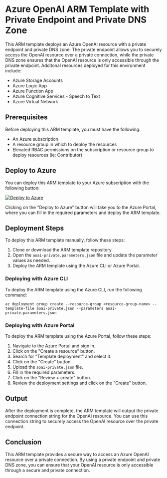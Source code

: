 # Azure OpenAI ARM Template with Private Endpoint and Private DNS Zone

This ARM template deploys an Azure OpenAI resource with a private endpoint and private DNS zone. The private endpoint allows you to securely access the OpenAI resource over a private connection, while the private DNS zone ensures that the OpenAI resource is only accessible through the private endpoint.  Additonal resources deployed for this environment include:

- Azure Storage Accounts
- Azure Logic App
- Azure Function App
- Azure Cognitive Services - Speech to Text
- Azure Virtual Network

## Prerequisites

Before deploying this ARM template, you must have the following:

- An Azure subscription
- A resource group in which to deploy the resources
- Elevated RBAC permissions on the subscription or resource group to deploy resources (ie: Contributor)

## Deploy to Azure

You can deploy this ARM template to your Azure subscription with the following button:

[![Deploy to Azure](https://aka.ms/deploytoazurebutton)](https://portal.azure.com/#create/Microsoft.Template/uri/https%3A%2F%2Fraw.githubusercontent.com%2Fmarkhoiland%2Faoai-private-networking%2Fv1-updates%2Ftemplates%2Faoai-private.json)

Clicking on the "Deploy to Azure" button will take you to the Azure Portal, where you can fill in the required parameters and deploy the ARM template.

## Deployment Steps

To deploy this ARM template manually, follow these steps:

1. Clone or download the ARM template repository.
2. Open the `aoai-private.parameters.json` file and update the parameter values as needed.
3. Deploy the ARM template using the Azure CLI or Azure Portal.

### Deploying with Azure CLI

To deploy the ARM template using the Azure CLI, run the following command:

```
az deployment group create --resource-group <resource-group-name> --template-file aoai-private.json --parameters aoai-private.parameters.json
```

### Deploying with Azure Portal

To deploy the ARM template using the Azure Portal, follow these steps:

1. Navigate to the Azure Portal and sign in.
2. Click on the "Create a resource" button.
3. Search for "Template deployment" and select it.
4. Click on the "Create" button.
5. Upload the `aoai-private.json` file.
6. Fill in the required parameters.
7. Click on the "Review + create" button.
8. Review the deployment settings and click on the "Create" button.

## Output

After the deployment is complete, the ARM template will output the private endpoint connection string for the OpenAI resource. You can use this connection string to securely access the OpenAI resource over the private endpoint.

## Conclusion

This ARM template provides a secure way to access an Azure OpenAI resource over a private connection. By using a private endpoint and private DNS zone, you can ensure that your OpenAI resource is only accessible through a secure and private connection.